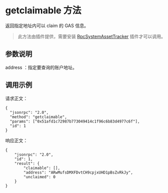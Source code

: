 # getclaimable 方法

返回指定地址内可以 claim 的 GAS 信息。

> 此方法由插件提供，需要安装 [RpcSystemAssetTracker](https://github.com/BhpAlpha/bhp-plugins/releases) 插件才可以调用。

## 参数说明

address ：指定要查询的账户地址。

## 调用示例

请求正文：

```
{
  "jsonrpc": "2.0",
  "method": "getclaimable",
  "params": ["0x51afd1c72987b773049414c1f96c6b83d4977c6f"],
  "id": 1
}
```

响应正文：

```
{
    "jsonrpc": "2.0",
    "id": 1,
    "result": {
        "claimable": [],
        "address": "ARwMufsDMXFDvtCH9cpjxUHD1pBsZvRkJy",
        "unclaimed": 0
    }
}
```
